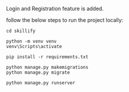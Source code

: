 Login and Registration feature is added.


follow the below steps to run the project locally:
```
cd skillify

python -m venv venv
venv\Scripts\activate

pip install -r requirements.txt

python manage.py makemigrations
python manage.py migrate

python manage.py runserver


```